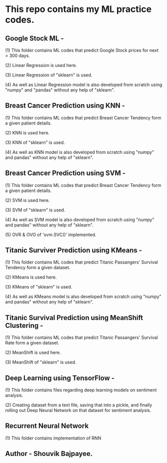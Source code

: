 # This repo contains my ML practice codes.

## Google Stock ML -
(1) This folder contains ML codes that predict Google Stock prices for next > 300 days.

(2) Linear Regression is used here.

(3) Linear Regression of "sklearn" is used.

(4) As well as Linear Regression model is also developed from scratch using "numpy" and "pandas" without any help of "sklearn".

## Breast Cancer Prediction using KNN - 
(1) This folder contains ML codes that predict Breast Cancer Tendency form a given patient details.

(2) KNN is used here.

(3) KNN of "sklearn" is used.

(4) As well as KNN model is also developed from scratch using "numpy" and pandas" without any help of "sklearn".

## Breast Cancer Prediction using SVM - 
(1) This folder contains ML codes that predict Breast Cancer Tendency form a given patient details.

(2) SVM is used here.

(3) SVM of "sklearn" is used.

(4) As well as SVM model is also developed from scratch using "numpy" and pandas" without any help of "sklearn".

(5) OVR & OVO of 'svm.SVC()' implemented.

## Titanic Surviver Prediction using KMeans - 
(1) This folder contains ML codes that predict Titanic Passangers' Survival Tendency form a given dataset.

(2) KMeans is used here.

(3) KMeans of "sklearn" is used.

(4) As well as KMeans model is also developed from scratch using "numpy" and pandas" without any help of "sklearn".

## Titanic Survival Prediction using MeanShift Clustering - 
(1) This folder contains ML codes that predict Titanic Passangers' Survival Rate form a given dataset.

(2) MeanShift is used here.

(3) MeanShift of "sklearn" is used.

## Deep Learning using TensorFlow - 
(1) This folder contains files  regarding deep learning models on sentiment analysis.

(2) Creating dataset from a text file, saving that into a pickle, and finally rolling out Deep Neural Network on that dataset for sentiment analysis.

## Recurrent Neural Network
(1) This folder contains implementation of RNN





## Author - Shouvik Bajpayee.
